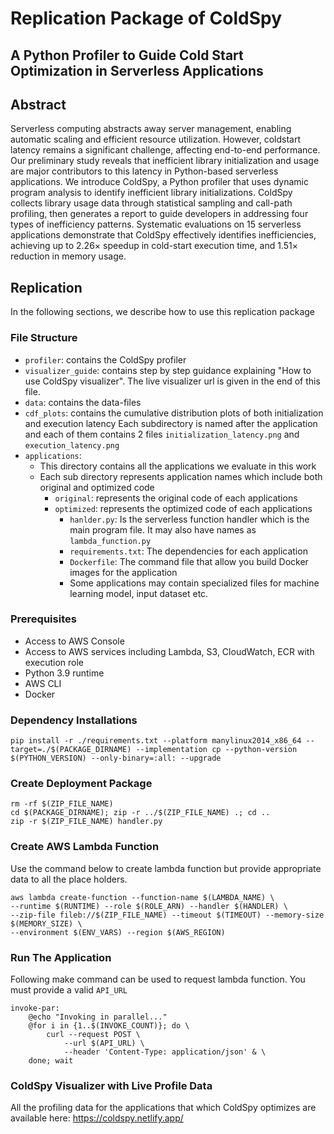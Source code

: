 # Replication Package of ColdSpy

## A Python Profiler to Guide Cold Start Optimization in Serverless Applications

## Abstract
Serverless computing abstracts away server management, enabling automatic scaling and efficient resource utilization. However, coldstart latency remains a significant challenge, affecting end-to-end performance. Our preliminary study reveals that inefficient library initialization and usage are major contributors to this latency in Python-based serverless applications. We introduce ColdSpy, a Python profiler that uses dynamic program analysis to identify inefficient library initializations. ColdSpy collects library usage data through statistical sampling and call-path profiling, then generates a report to guide developers in addressing four types of inefficiency patterns. Systematic evaluations on 15 serverless applications demonstrate that ColdSpy effectively identifies inefficiencies, achieving up to 2.26× speedup in cold-start execution time, and 1.51× reduction in memory usage.

## Replication

In the following sections, we describe how to use this replication package

### File Structure
- `profiler`: contains the ColdSpy profiler 
- `visualizer_guide`: contains step by step guidance explaining "How to use ColdSpy visualizer". The live visualizer url is given in the end of this file.
- `data`: contains the data-files
- `cdf_plots`: contains the cumulative distribution plots of both initialization and execution latency
  Each subdirectory is named after the application and each of them contains 2 files `initialization_latency.png` and `execution_latency.png`
- `applications`:
    - This directory contains all the applications we evaluate in this work
    - Each sub directory represents application names which include both original and optimized code
        - `original`: represents the original code of each applications
        - `optimized`: represents the optimized code of each applications
            - `hanlder.py`: Is the serverless function handler which is the main program file. It may also have names as `lambda_function.py`
            - `requirements.txt`: The dependencies for each application
            - `Dockerfile`: The command file that allow you build Docker images for the application
            - Some applications may contain specialized files for machine learning model, input dataset etc.

### Prerequisites
- Access to AWS Console
- Access to AWS services including Lambda, S3, CloudWatch, ECR with execution role
- Python 3.9 runtime
- AWS CLI
- Docker

### Dependency Installations
```
pip install -r ./requirements.txt --platform manylinux2014_x86_64 --target=./$(PACKAGE_DIRNAME) --implementation cp --python-version $(PYTHON_VERSION) --only-binary=:all: --upgrade
```

### Create Deployment Package
```
rm -rf $(ZIP_FILE_NAME)
cd $(PACKAGE_DIRNAME); zip -r ../$(ZIP_FILE_NAME) .; cd ..
zip -r $(ZIP_FILE_NAME) handler.py
```

### Create AWS Lambda Function
Use the command below to create lambda function but provide appropriate data to all the place holders.
```
aws lambda create-function --function-name $(LAMBDA_NAME) \
--runtime $(RUNTIME) --role $(ROLE_ARN) --handler $(HANDLER) \
--zip-file fileb://$(ZIP_FILE_NAME) --timeout $(TIMEOUT) --memory-size $(MEMORY_SIZE) \
--environment $(ENV_VARS) --region $(AWS_REGION)
```

### Run The Application
Following make command can be used to request lambda function. You must provide a valid `API_URL`
```
invoke-par:
	@echo "Invoking in parallel..."
	@for i in {1..$(INVOKE_COUNT)}; do \
		curl --request POST \
			--url $(API_URL) \
			--header 'Content-Type: application/json' & \
	done; wait
```

### ColdSpy Visualizer with Live Profile Data
All the profiling data for the applications that which ColdSpy optimizes are available here:
https://coldspy.netlify.app/